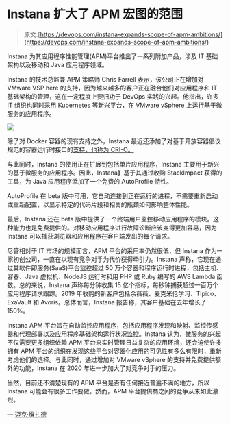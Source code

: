 # Instana 扩大了 APM 宏图的范围

> 原文:[https://devops.com/instana-expands-scope-of-apm-ambitions/](https://devops.com/instana-expands-scope-of-apm-ambitions/)

Instana 为其应用程序性能管理(APM)平台推出了一系列附加产品，涉及 IT 基础架构以及移动和 Java 应用程序领域。

Instana 的技术总监兼 APM 策略师 Chris Farrell 表示，该公司正在增加对 VMware VSP here 的支持，因为越来越多的客户正在融合他们对应用程序和 IT 基础架构的管理，这在一定程度上要归功于 DevOps 实践的兴起。他指出，许多 IT 组织也同时采用 Kubernetes 等新兴平台，在 VMware vSphere 上运行基于微服务的应用程序。

![](../Images/4ca39637d2f32eb4b31a16d8518be63c.png)

除了对 Docker 容器的现有支持之外，Instana 最近还添加了对基于开放容器倡议规范的容器运行时接口的[支持，也称为 CRI-O。](https://containerjournal.com/topics/container-management/instana-adds-cri-o-support-to-apm-platform/)

与此同时，Instana 的使用正在扩展到包括单片应用程序，Instana 主要用于新兴的基于微服务的应用程序。因此，Instana】基于其通过收购 StackImpact 获得的工具，为 Java 应用程序添加了一个免费的 AutoProfile 特性。

AutoProfile 在 beta 版中可用，它自动连接到正在运行的进程，不需要重新启动或重新配置，以显示特定的代码片段和相关的瓶颈如何影响整体性能。

最后，Instana 还在 beta 版中提供了一个终端用户监控移动应用程序的模块。这种能力也是免费提供的。对移动应用程序进行故障诊断应该变得更加容易，因为 Instana 可以捕获浏览器和应用程序在客户端发出的每个请求。

尽管相对于 IT 市场的规模而言，APM 平台的采用率仍然很低，但 Instana 作为一家初创公司，一直在以现有竞争对手为代价获得牵引力。Instana 声称，它现在通过其软件即服务(SaaS)平台监控超过 50 万个容器和程序运行时进程，包括主机、容器、Java 虚拟机、NodeJS 运行时和用 PHP 或 Ruby 编写的 AWS Lambda 函数。总的来说，Instana 声称每分钟收集 15 亿个指标，每秒钟捕获超过一百万个应用程序请求跟踪。2019 年收购的新客户包括余薇薇、麦克米伦学习、TIpico、ExaVault 和 Avoris。总体而言，Instana 报告称，其客户基础在去年增长了 150%。

Instana APM 平台旨在自动监控应用程序，包括应用程序发现和映射、监控传感器和代理部署以及应用程序基础架构运行状况监控。Instana 认为，微服务的兴起不仅需要更多组织依赖 APM 平台来实时管理日益复杂的应用环境，还会迫使许多拥有 APM 平台的组织在发现这些平台对容器化应用的可见性有多么有限时，重新考虑他们的选择。与此同时，通过增加对 VMware vSphere 的支持并免费提供额外的功能，Instana 在 2020 年进一步加大了对竞争对手的压力。

当然，目前还不清楚现有的 APM 平台是否有任何接近普遍不满的地方，所以 Instana 可能会有很多工作要做。然而，APM 平台提供商之间的竞争从未如此激烈。

— [迈克·维扎德](https://devops.com/author/mike-vizard/)